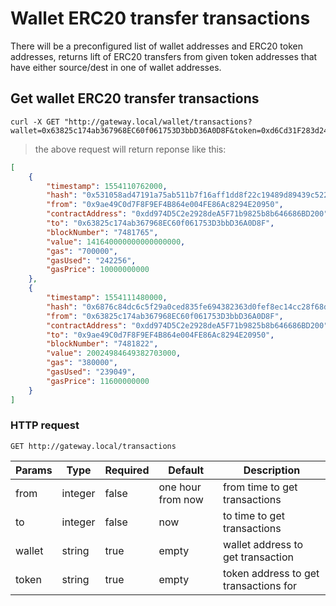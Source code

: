 # Wallet ERC20 transfer transactions 

There will be a preconfigured list of wallet addresses and ERC20 token addresses, returns lift of ERC20 transfers from
given token addresses that have either source/dest in one of wallet addresses.

## Get wallet ERC20 transfer transactions

```shell
curl -X GET "http://gateway.local/wallet/transactions?wallet=0x63825c174ab367968EC60f061753D3bbD36A0D8F&token=0xd6Cd31F283d24cfb442cBA1Bcf42290c07C15792"
```

> the above request will return reponse like this:

```json
[
    {
        "timestamp": 1554110762000,
        "hash": "0x531058ad47191a75ab511b7f16aff1dd8f22c19489d89439c522049b730b33d8",
        "from": "0x9ae49C0d7F8F9EF4B864e004FE86Ac8294E20950",
        "contractAddress": "0xdd974D5C2e2928deA5F71b9825b8b646686BD200",
        "to": "0x63825c174ab367968EC60f061753D3bbD36A0D8F",
        "blockNumber": "7481765",
        "value": 141640000000000000000,
        "gas": "700000",
        "gasUsed": "242256",
        "gasPrice": 10000000000
    },
    {
        "timestamp": 1554111480000,
        "hash": "0x6876c84dc6c5f29a0ced835fe694382363d0fef8ec14cc28f68d3a160b34af4e",
        "from": "0x63825c174ab367968EC60f061753D3bbD36A0D8F",
        "contractAddress": "0xdd974D5C2e2928deA5F71b9825b8b646686BD200",
        "to": "0x9ae49C0d7F8F9EF4B864e004FE86Ac8294E20950",
        "blockNumber": "7481822",
        "value": 20024984649382703000,
        "gas": "380000",
        "gasUsed": "239049",
        "gasPrice": 11600000000
    }
]
```

### HTTP request

`GET http://gateway.local/transactions`

Params | Type | Required | Default | Description
------ | ---- | -------- | ------- | -----------
from | integer | false | one hour from now | from time to get transactions 
to | integer | false | now | to time to get transactions 
wallet | string | true | empty | wallet address to get transaction
token | string | true | empty | token address to get transactions for 